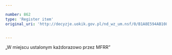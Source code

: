 ```yaml
---

number: 862
type: 'Register item'
original_uri: 'http://decyzje.uokik.gov.pl/nd_wz_um.nsf/0/B1A8E594AB108AB5C12572DD0032970A?OpenDocument'


---
```


„W miejscu ustalonym każdorazowo przez MFRR”
